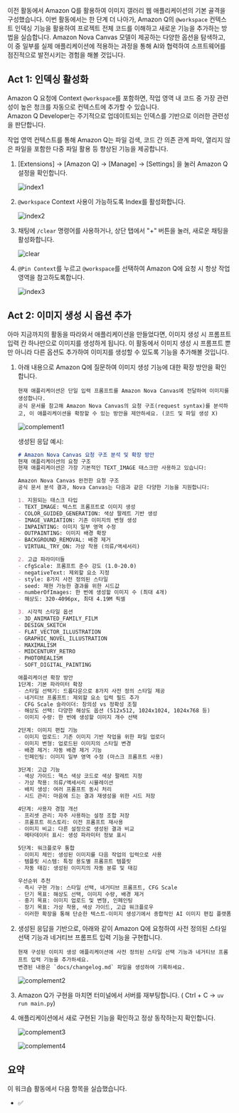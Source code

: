 이전 활동에서 Amazon Q를 활용하여 이미지 갤러리 웹 애플리케이션의 기본 골격을 구성했습니다. 이번 활동에서는 한 단계 더 나아가, Amazon Q의 `@workspace` 컨텍스트 인덱싱 기능을 활용하여 프로젝트 전체 코드를 이해하고 새로운 기능을 추가하는 방법을 실습합니다. Amazon Nova Canvas 모델이 제공하는 다양한 옵션을 탐색하고, 이 중 일부를 실제 애플리케이션에 적용하는 과정을 통해 AI와 협력하여 소프트웨어를 점진적으로 발전시키는 경험을 해볼 것입니다.


## Act 1: 인덱싱 활성화
Amazon Q 요청에 Context `@workspace`를 포함하면, 작업 영역 내 코드 중 가장 관련성이 높은 청크를 자동으로 컨텍스트에 추가할 수 있습니다.  
Amazon Q Developer는 주기적으로 업데이트되는 인덱스를 기반으로 이러한 관련성을 판단합니다.

작업 영역 컨텍스트를 통해 Amazon Q는 파일 검색, 코드 간 의존 관계 파악, 열리지 않은 파일을 포함한 다중 파일 활용 등 향상된 기능을 제공합니다.

1. [Extensions] -> [Amazon Q] -> [Manage] -> [Settings] 을 눌러 Amazon Q 설정을 확인합니다.
    
    ![index1](./images/index1.png)

2. `@workspace` Context 사용이 가능하도록 Index를 활성화합니다.

    ![index2](./images/index2.png)

3. 채팅에 ```/clear``` 명령어를 사용하거나, 상단 탭에서 "+" 버튼을 눌러, 새로운 채팅을 활성화합니다.

    ![clear](../20-q_feature/images/clear.png)
    <br>

4. `@Pin Context`를 누르고 `@workspace`를 선택하여 Amazon Q에 요청 시 항상 작업 영역을 참고하도록합니다.

    ![index3](./images/index3.png)

## Act 2: 이미지 생성 시 옵션 추가
아마 지금까지의 활동을 따라와서 애플리케이션을 만들었다면, 이미지 생성 시 프롬프트 입력 칸 하나만으로 이미지를 생성하게 됩니다.
이 활동에서 이미지 생성 시 프롬프트 뿐만 아니라 다른 옵션도 추가하여 이미지를 생성할 수 있도록 기능을 추가해볼 것입니다.


1. 아래 내용으로 Amazon Q에 질문하여 이미지 생성 기능에 대한 확장 방안을 확인합니다.
    ```
    현재 애플리케이션은 단일 입력 프롬프트를 Amazon Nova Canvas에 전달하여 이미지를 생성합니다.
    공식 문서를 참고해 Amazon Nova Canvas의 요청 구조(request syntax)를 분석하고, 이 애플리케이션을 확장할 수 있는 방안을 제안하세요. (코드 및 파일 생성 X)
    ```

    ![complement1](./images/complement1.png)

    생성된 응답 예시:

    ```markdown
    # Amazon Nova Canvas 요청 구조 분석 및 확장 방안
    현재 애플리케이션의 요청 구조
    현재 애플리케이션은 가장 기본적인 TEXT_IMAGE 태스크만 사용하고 있습니다:

    Amazon Nova Canvas 완전한 요청 구조
    공식 문서 분석 결과, Nova Canvas는 다음과 같은 다양한 기능을 지원합니다:

    1. 지원되는 태스크 타입
    - TEXT_IMAGE: 텍스트 프롬프트로 이미지 생성
    - COLOR_GUIDED_GENERATION: 색상 팔레트 기반 생성
    - IMAGE_VARIATION: 기존 이미지의 변형 생성
    - INPAINTING: 이미지 일부 영역 수정
    - OUTPAINTING: 이미지 배경 확장
    - BACKGROUND_REMOVAL: 배경 제거
    - VIRTUAL_TRY_ON: 가상 착용 (의류/액세서리)

    2. 고급 파라미터들
    - cfgScale: 프롬프트 준수 강도 (1.0-20.0)
    - negativeText: 제외할 요소 지정
    - style: 8가지 사전 정의된 스타일
    - seed: 재현 가능한 결과를 위한 시드값
    - numberOfImages: 한 번에 생성할 이미지 수 (최대 4개)
    - 해상도: 320-4096px, 최대 4.19M 픽셀

    3. 시각적 스타일 옵션
    - 3D_ANIMATED_FAMILY_FILM
    - DESIGN_SKETCH
    - FLAT_VECTOR_ILLUSTRATION
    - GRAPHIC_NOVEL_ILLUSTRATION
    - MAXIMALISM
    - MIDCENTURY_RETRO
    - PHOTOREALISM
    - SOFT_DIGITAL_PAINTING

    애플리케이션 확장 방안
    1단계: 기본 파라미터 확장
    - 스타일 선택기: 드롭다운으로 8가지 사전 정의 스타일 제공
    - 네거티브 프롬프트: 제외할 요소 입력 필드 추가
    - CFG Scale 슬라이더: 창의성 vs 정확성 조절
    - 해상도 선택: 다양한 해상도 옵션 (512x512, 1024x1024, 1024x768 등)
    - 이미지 수량: 한 번에 생성할 이미지 개수 선택

    2단계: 이미지 편집 기능
    - 이미지 업로드: 기존 이미지 기반 작업을 위한 파일 업로더
    - 이미지 변형: 업로드된 이미지의 스타일 변경
    - 배경 제거: 자동 배경 제거 기능
    - 인페인팅: 이미지 일부 영역 수정 (마스크 프롬프트 사용)

    3단계: 고급 기능
    - 색상 가이드: 헥스 색상 코드로 색상 팔레트 지정
    - 가상 착용: 의류/액세서리 시뮬레이션
    - 배치 생성: 여러 프롬프트 동시 처리
    - 시드 관리: 마음에 드는 결과 재생성을 위한 시드 저장

    4단계: 사용자 경험 개선
    - 프리셋 관리: 자주 사용하는 설정 조합 저장
    - 프롬프트 히스토리: 이전 프롬프트 재사용
    - 이미지 비교: 다른 설정으로 생성된 결과 비교
    - 메타데이터 표시: 생성 파라미터 정보 표시

    5단계: 워크플로우 통합
    - 이미지 체인: 생성된 이미지를 다음 작업의 입력으로 사용
    - 템플릿 시스템: 특정 용도별 프롬프트 템플릿
    - 자동 태깅: 생성된 이미지의 자동 분류 및 태깅

    우선순위 추천
    - 즉시 구현 가능: 스타일 선택, 네거티브 프롬프트, CFG Scale
    - 단기 목표: 해상도 선택, 이미지 수량, 배경 제거
    - 중기 목표: 이미지 업로드 및 변형, 인페인팅
    - 장기 목표: 가상 착용, 색상 가이드, 고급 워크플로우
    - 이러한 확장을 통해 단순한 텍스트-이미지 생성기에서 종합적인 AI 이미지 편집 플랫폼으로 발전시킬 수 있습니다.
    ```

2. 생성된 응답을 기반으로, 아래와 같이 Amazon Q에 요청하여 사전 정의된 스타일 선택 기능과 네거티브 프롬프트 입력 기능을 구현합니다.

    ```
    현재 구성된 이미지 생성 애플리케이션에 사전 정의된 스타일 선택 기능과 네거티브 프롬프트 입력 기능을 추가하세요.
    변경된 내용은 `docs/changelog.md` 파일을 생성하여 기록하세요.
    ```

    ![complement2](./images/complement2.png)

3. Amazon Q가 구현을 마치면 터미널에서 서버를 재부팅합니다. ( Ctrl + C -> `uv run main.py`)

4. 애플리케이션에서 새로 구현된 기능을 확인하고 정상 동작하는지 확인합니다.

    ![complement3](./images/complement3.png)

    ![complement4](./images/complement4.png)


## 요약

이 워크숍 활동에서 다음 항목을 실습했습니다.

  - ✅ 

